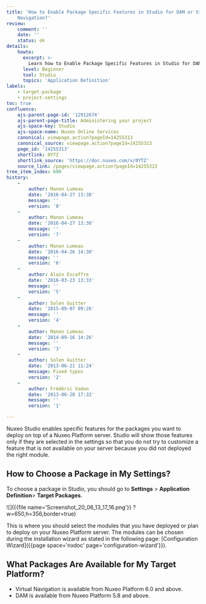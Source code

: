 ```yaml
---
title: 'How to Enable Package Specific Features in Studio for DAM or Virtual
    Navigation?'
review:
    comment: ''
    date: ''
    status: ok
details:
    howto:
      excerpt: >-
        Learn how to Enable Package Specific Features in Studio for DAM or Virtual Navigation.
      level: Beginner
      tool: Studio
      topics: 'Application Definition'
labels:
    - target-package
    - project-settings
toc: true
confluence:
    ajs-parent-page-id: '12912674'
    ajs-parent-page-title: Administering your project
    ajs-space-key: Studio
    ajs-space-name: Nuxeo Online Services
    canonical: viewpage.action?pageId=14255313
    canonical_source: viewpage.action?pageId=14255313
    page_id: '14255313'
    shortlink: 0YTZ
    shortlink_source: 'https://doc.nuxeo.com/x/0YTZ'
    source_link: /pages/viewpage.action?pageId=14255313
tree_item_index: 600
history:
    -
        author: Manon Lumeau
        date: '2016-04-27 13:38'
        message: ''
        version: '8'
    -
        author: Manon Lumeau
        date: '2016-04-27 13:38'
        message: ''
        version: '7'
    -
        author: Manon Lumeau
        date: '2016-04-26 14:30'
        message: ''
        version: '6'
    -
        author: Alain Escaffre
        date: '2016-03-23 13:33'
        message: ''
        version: '5'
    -
        author: Solen Guitter
        date: '2015-09-07 09:26'
        message: ''
        version: '4'
    -
        author: Manon Lumeau
        date: '2014-09-16 14:26'
        message: ''
        version: '3'
    -
        author: Solen Guitter
        date: '2013-06-21 11:24'
        message: Fixed typos
        version: '2'
    -
        author: Frédéric Vadon
        date: '2013-06-20 17:32'
        message: ''
        version: '1'

---
```

Nuxeo Studio enables specific features for the packages you want to deploy on top of a Nuxeo Platform server. Studio will show those features only if they are selected in the settings so that you do not try to customize a feature that is not available on your server because you did not deployed the right module.

## How to Choose a Package in My Settings?

To choose a package in Studio, you should go to **Settings** > **Application Definition**> **Target Packages**.

![]({{file name='Screenshot_20_06_13_17_16.png'}} ?w=650,h=356,border=true)

This is where you should select the modules that you have deployed or plan to deploy on your Nuxeo Platform server. The modules can be chosen during the installation wizard as stated in the following page: [Configuration Wizard]({{page space='nxdoc' page='configuration-wizard'}}).

## What Packages Are Available for My Target Platform?

*   Virtual Navigation is available from Nuxeo Platform 6.0 and above.
*   DAM is available from Nuxeo Platform 5.8 and above.
